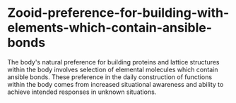 # Zooid-preference-for-building-with-elements-which-contain-ansible-bonds
The body's natural preference for building proteins and lattice structures within the body involves selection of elemental molecules which contain ansible bonds. These preference in the daily construction of functions within the body comes from increased situational awareness and ability to achieve intended responses in unknown situations.

